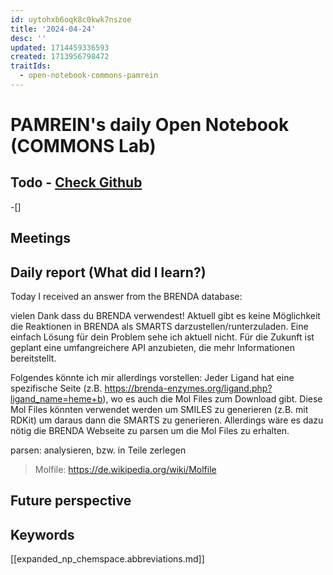 ```yaml
---
id: uytohxb6oqk8c0kwk7nszoe
title: '2024-04-24'
desc: ''
updated: 1714459336593
created: 1713956798472
traitIds:
  - open-notebook-commons-pamrein
---
```


# PAMREIN's daily Open Notebook (COMMONS Lab)

## Todo - [Check Github](https://github.com/orgs/commons-research/projects/2/views/1)
-[]


## Meetings



## Daily report (What did I learn?)
Today I received an answer from the BRENDA database: 

vielen Dank dass du BRENDA verwendest! Aktuell gibt es keine Möglichkeit die Reaktionen in BRENDA als SMARTS darzustellen/runterzuladen. Eine einfach Lösung für dein Problem sehe ich aktuell nicht. Für die Zukunft ist geplant eine umfangreichere API anzubieten, die mehr Informationen bereitstellt.

Folgendes könnte ich mir allerdings vorstellen: Jeder Ligand hat eine spezifische Seite (z.B. https://brenda-enzymes.org/ligand.php?ligand_name=heme+b), wo es auch die Mol Files zum Download gibt. Diese Mol Files könnten verwendet werden um SMILES zu generieren (z.B. mit RDKit) um daraus dann die SMARTS zu generieren. Allerdings wäre es dazu nötig die BRENDA Webseite zu parsen um die  Mol Files zu erhalten.

parsen: analysieren, bzw. in Teile zerlegen



> Molfile: https://de.wikipedia.org/wiki/Molfile


## Future perspective



## Keywords
[[expanded_np_chemspace.abbreviations.md]]
